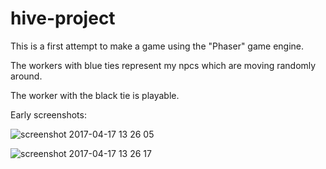 # hive-project
This is a first attempt to make a game using the "Phaser" game engine.

The workers with blue ties represent my npcs which are moving randomly around.

The worker with the black tie is playable.

Early screenshots:

![screenshot 2017-04-17 13 26 05](https://cloud.githubusercontent.com/assets/20909245/25087814/0312c77c-2372-11e7-96df-83663c13dda2.png)

![screenshot 2017-04-17 13 26 17](https://cloud.githubusercontent.com/assets/20909245/25087872/533c1492-2372-11e7-88d4-fa34077f6114.png)
